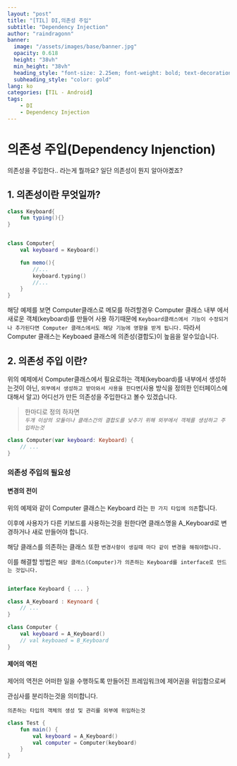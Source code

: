 ```yaml
---
layout: "post"
title: "[TIL] DI,의존성 주입"
subtitle: "Dependency Injection"
author: "raindragonn"
banner:
  image: "/assets/images/base/banner.jpg"
  opacity: 0.618
  height: "38vh"
  min_height: "38vh"
  heading_style: "font-size: 2.25em; font-weight: bold; text-decoration: underline"
  subheading_style: "color: gold"
lang: ko
categories: [TIL - Android]
tags:
    - DI
    - Dependency Injection
---
```


# 의존성 주입(Dependency Injenction)

의존성을 주입한다.. 라는게 뭘까요? 일단 의존성이 뭔지 알아야곘죠?

## 1. 의존성이란 무엇일까?

```kotlin
class Keyboard{
    fun typing(){}
}


class Computer{
    val keyboard = Keyboard()

    fun memo(){
        //...
        keyboard.typing()
        //...
    }
}
```

해당 예제를 보면 Computer클래스로 메모를 하려할경우
Computer 클래스 내부 에서 새로운 객체(keyboard)를 만들어 사용 하기때문에 `Keyboard클래스에서 기능이 수정되거나 추가된다면 Computer 클래스에서도 해당 기능에 영향을 받게 됩니다.` 따라서 Computer 클래스는 Keyboaed 클래스에 의존성(결합도)이 높음을 알수있습니다.


## 2. 의존성 주입 이란?

위의 예제에서 Computer클래스에서 필요로하는 객체(keyboard)를 내부에서 생성하는것이 아닌, `외부에서 생성하고 받아와서 사용을 한다면`(사용 방식을 정의한 인터페이스에 대해서 알고) 어디선가 만든 의존성을 주입한다고 볼수 있겠습니다.   

>한마디로 정의 하자면   
*`두개 이상의 모듈이나 클래스간의 결합도를 낮추기 위해 외부에서 객체를 생성하고 주입하는것`*

```kotlin
class Computer(var keyboard: Keyboard) {
    // ...
}

```

### 의존성 주입의 필요성

#### 변경의 전이

 위의 예제와 같이 Computer 클래스는 Keyboard 라는 `한 가지 타입에 의존`합니다.

 이후에 사용자가 다른 키보드를 사용하는것을 원한다면 클래스명을 A_Keyboard로 변경하거나 새로 만들어야 합니다.

 해당 클래스를 의존하는 클래스 또한 `변경사항이 생길때 마다 같이 변경을 해줘야합니다.`

 이를 해결할 방법은 `해당 클래스(Computer)가 의존하는 Keyboard를 interface로 만드는 것입니다.`

 ```kotlin
 
 interface Keyboard { ... }

 class A_Keyboard : Keynoard { 
     // ...
 }

 class Computer {
     val keyboard = A_Keyboard()
     // val keyboaed = B_Keyboard
 }

 ```

#### 제어의 역전

 제어의 역전은 어떠한 일을 수행하도록 만들어진 프레임워크에 제어권을 위임함으로써

 관심사를 분리하는것을 의미합니다.

 `의존하는 타입의 객체의 생성 및 관리를 외부에 위임하는것`

```kotlin
class Test {
    fun main() {
        val keyboard = A_Keyboard()
        val computer = Computer(keyboard)
    }
}
```

